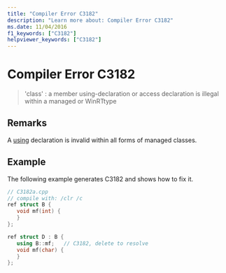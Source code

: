 ```yaml
---
title: "Compiler Error C3182"
description: "Learn more about: Compiler Error C3182"
ms.date: 11/04/2016
f1_keywords: ["C3182"]
helpviewer_keywords: ["C3182"]
---
```

# Compiler Error C3182

> 'class' : a member using-declaration or access declaration is illegal within a managed or WinRTtype

## Remarks

A [using](../../cpp/using-declaration.md) declaration is invalid within all forms of managed classes.

## Example

The following example generates C3182 and shows how to fix it.

```cpp
// C3182a.cpp
// compile with: /clr /c
ref struct B {
   void mf(int) {
   }
};

ref struct D : B {
   using B::mf;   // C3182, delete to resolve
   void mf(char) {
   }
};
```
